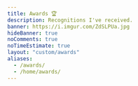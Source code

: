```yaml
---
title: Awards 🏆️
description: Recognitions I've received.
banner: https://i.imgur.com/ZdSLPUa.jpg
hideBanner: true
noComments: true
noTimeEstimate: true
layout: "custom/awards"
aliases:
  - /awards/
  - /home/awards/
---
```

